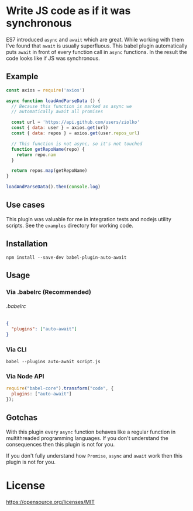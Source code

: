 # Write JS code as if it was synchronous
ES7 introduced `async` and `await` which are great. While working with them I've found that `await` is usually superfluous. This babel plugin automatically puts `await` in front of every function call in `async` functions. In the result the code looks like if JS was synchronous.

## Example
```javascript
const axios = require('axios')

async function loadAndParseData () {
  // Because this function is marked as async we
  // automatically await all promises

  const url = 'https://api.github.com/users/ziolko'
  const { data: user } = axios.get(url)
  const { data: repos } = axios.get(user.repos_url)

  // This function is not async, so it's not touched
  function getRepoName(repo) {
    return repo.nam
  }

  return repos.map(getRepoName)
}

loadAndParseData().then(console.log)
```

## Use cases
This plugin was valuable for me in integration tests and nodejs utility scripts. See the `examples` directory for working code.

## Installation
`npm install --save-dev babel-plugin-auto-await`

## Usage
### Via .babelrc (Recommended)
###### .babelrc
```json
{
  "plugins": ["auto-await"]
}
```

### Via CLI
`babel --plugins auto-await script.js`

### Via Node API
```javascript
require("babel-core").transform("code", {
  plugins: ["auto-await"]
});
```

## Gotchas
With this plugin every `async` function behaves like a regular function in multithreaded programming languages. If you don't understand the consequences then this plugin is not for you. 

If you don't fully understand how `Promise`, `async` and `await` work then this plugin is not for you.

# License
https://opensource.org/licenses/MIT
